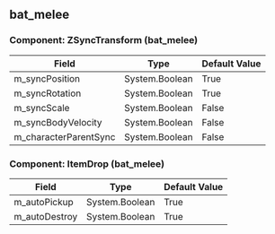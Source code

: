 ## bat_melee

### Component: ZSyncTransform (bat_melee)

|Field|Type|Default Value|
|---|---|---|
|m_syncPosition|System.Boolean|True|
|m_syncRotation|System.Boolean|True|
|m_syncScale|System.Boolean|False|
|m_syncBodyVelocity|System.Boolean|False|
|m_characterParentSync|System.Boolean|False|

### Component: ItemDrop (bat_melee)

|Field|Type|Default Value|
|---|---|---|
|m_autoPickup|System.Boolean|True|
|m_autoDestroy|System.Boolean|True|

